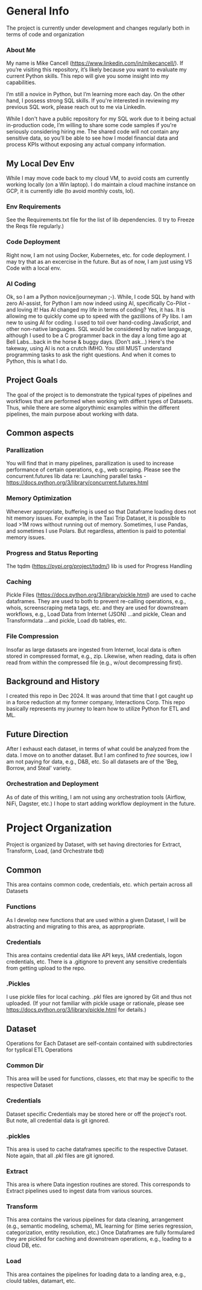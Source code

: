 # General Info
The project is currently under development and changes regularly both in terms of code and organization
### About Me 

My name is Mike Cancell (https://www.linkedin.com/in/mikecancell/). If you’re visiting this repository, it’s likely because you want to evaluate my current Python skills. This repo will give you some insight into my capabilities. 

I’m still a novice in Python, but I’m learning more each day. On the other hand, I possess strong SQL skills. If you're interested in reviewing my previous SQL work, please reach out to me via LinkedIn. 

While I don't have a public repository for my SQL work due to it being actual in-production code, I’m willing to share some code samples if you're seriously considering hiring me. The shared code will not contain any sensitive data, so you’ll be able to see how I model financial data and process KPIs without exposing any actual company information.

## My Local Dev Env
While I may move code back to my cloud VM, to avoid costs am currently working locally (on a Win laptop). I do maintain a cloud machine instance on GCP, it is currently idle (to avoid monthly costs, lol).
### Env Requirements
See the Requirements.txt file for the list of lib dependencies. (I try to Freeze the Reqs file regularly.)
### Code Deployment
Right now, I am not using Docker, Kubernetes, etc. for code deployment. I may try that as an excercise in the future. But as of now, I am just using VS Code with a local env.
### AI Coding
Ok, so I am a Python novice/journeyman ;-). 
While, I code SQL by hand with zero AI-assist, for Python I am now indeed using AI, specifically Co-Pilot - and loving it! 
Has AI changed my life in terms of coding? Yes, it has. It is allowing me to quickly come up to speed with the gazillions of Py libs. I am new to using AI for coding. I used to toil over hand-coding JavaScript, and other non-native languages. SQL would be considered by native language, although I used to be a C programmer back in the day a long time ago at Bell Labs...back in the horse & buggy days. (Don't ask...) Here's the takeway, using AI is not a crutch IMHO. You still MUST understand programming tasks to ask the right questions. And when it comes to Python, this is what I do.  
## Project Goals
The goal of the project is to demonstrate the typical types of pipelines and workflows that are performed when working with diffent types of Datasets. 
Thus, while there are some algorythimic examples within the different pipelines, the main purpose about working with data. 
## Common aspects
### Parallization
You will find that in many pipelines, parallization is used to increase performance of certain operations, e.g., web scraping. Please see the concurrent.futures lib data re: Launching parallel tasks -https://docs.python.org/3/library/concurrent.futures.html
### Memory Optimization
Whenever appropriate, buffering is used so that Dataframe loading does not hit memory issues. For example, in the Taxi Trip Dataset, it is possible to load >1M rows without running out of memory. Sometimes, I use Pandas, and sometimes I use Polars. But regardless, attention is paid to potential memory issues. 
### Progress and Status Reporting
The tqdm (https://pypi.org/project/tqdm/) lib is used for Progress Handling
### Caching 
Pickle Files (https://docs.python.org/3/library/pickle.html) are used to cache dataframes. They are used to both to prevent re-calling operations, e.g., whois, screenscraping meta tags, etc. and they are used for downstream workflows, e.g., Load Data from Internet (JSON) ...and pickle, Clean and Transformdata ...and pickle, Load db tables, etc. 
### File Compression
Insofar as large datasets are ingested from Internet, local data is often stored in compressed format, e.g., zip. Likewise, when reading, data is often read from within the compressed file (e.g., w/out decompressing first).
## Background and History
I created this repo in Dec 2024. It was around that time that I got caught up in a force reduction at my former company, Interactions Corp. This repo basically represents my journey to learn how to utilize Python for ETL and ML.
## Future Direction
After I exhaust each dataset, in terms of what could be analyzed from the data. I move on to another dataset. But I am confined to *free* sources, iow I am not paying for data, e.g., D&B, etc. So all datasets are of the 'Beg, Borrow, and Steal' variety. 
### Orchestration and Deployment
As of date of this writing, I am not using any orchestration tools (Airflow, NiFi, Dagster, etc.) I hope to start adding workflow deployment in the future.
# Project Organization
Project is organized by Dataset, with set having directories for Extract, Transform, Load, (and Orchestrate tbd)
## Common
This area contains common code, credentials, etc. which pertain across all Datasets
### Functions
As I develop new functions that are used within a given Dataset, I will be abstracting and migrating to this area, as apprpropriate. 
### Credentials
This area contains credential data like API keys, IAM credentials, logon credentials, etc. There is a .gitignore to prevent any sensitive credentials from getting upload to the repo.
### .Pickles
I use pickle files for local caching. .pkl files are ignored by Git and thus not uploaded.
(If your not familiar with pickle usage or rationale, please see https://docs.python.org/3/library/pickle.html for details.)
## Dataset
Operations for Each Dataset are self-contain contained with subdirectories for typlical ETL Operations
### Common Dir
This area will be used for functions, classes, etc that may be specific to the respective Dataset

### Credentials
Dataset specific Credentials may be stored here or off the project's root. But note, all credential data is git ignored.
### .pickles
This area is used to cache dataframes specific to the respective Dataset. Note again, that all .pkl files are git ignored.
### Extract
This area is where Data ingestion routines are stored. This corresponds to Extract pipelines used to ingest data from various sources.  
### Transform
This area contains the various pipelines for data cleaning, arrangement (e.g., semantic modeling, schema), ML learning for (time series regression, categorization, entity resolution, etc.)
Once Dataframes are fully formulared they are pickled for caching and downstream operations, e.g., loading to a cloud DB, etc.
### Load
This area containes the pipelines for loading data to a landing area, e.g., clould tables, datamart, etc.